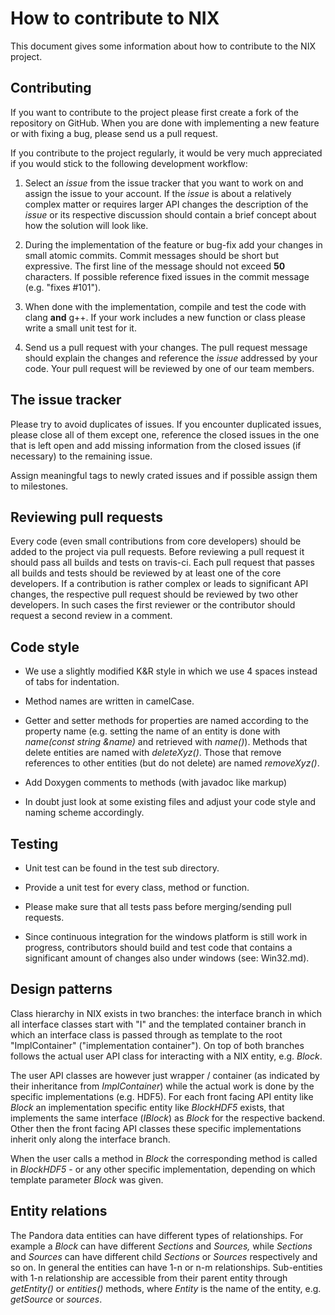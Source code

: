 How to contribute to NIX
========================

This document gives some information about how to contribute to the NIX project.


Contributing
------------

If you want to contribute to the project please first create a fork of the repository on GitHub.
When you are done with implementing a new feature or with fixing a bug, please send 
us a pull request.

If you contribute to the project regularly, it would be very much appreciated if you 
would stick to the following development workflow:

1. Select an *issue* from the issue tracker that you want to work on and assign the issue to your account. 
   If the *issue* is about a relatively complex matter or requires larger API changes the description of the 
   *issue* or its respective discussion should contain a brief concept about how the solution will look like.

2. During the implementation of the feature or bug-fix add your changes in small atomic commits.
   Commit messages should be short but expressive. 
   The first line of the message should not exceed **50** characters.
   If possible reference fixed issues in the commit message (e.g. "fixes #101"). 

3. When done with the implementation, compile and test the code with clang **and** g++. 
   If your work includes a new function or class please write a small unit test for it.
   
4. Send us a pull request with your changes. 
   The pull request message should explain the changes and reference the *issue* addressed by your code.
   Your pull request will be reviewed by one of our team members.


The issue tracker
-----------------

Please try to avoid duplicates of issues. If you encounter duplicated issues, please close all of them except 
one, reference the closed issues in the one that is left open and add missing information from the closed issues 
(if necessary) to the remaining issue.

Assign meaningful tags to newly crated issues and if possible assign them to milestones.


Reviewing pull requests
-----------------------

Every code (even small contributions from core developers) should be added to the project via pull requests.
Before reviewing a pull request it should pass all builds and tests on travis-ci.
Each pull request that passes all builds and tests should be reviewed by at least one of the core developers.
If a contribution is rather complex or leads to significant API changes, the respective pull request should be 
reviewed by two other developers.
In such cases the first reviewer or the contributor should request a second review in a comment.


Code style
----------

* We use a slightly modified K&R style in which we use 4 spaces instead of tabs for indentation.

* Method names are written in camelCase.

* Getter and setter methods for properties are named according to the property name (e.g. 
  setting the name of an entity is done with *name(const string &name)* and retrieved with *name()*).
  Methods that delete entities are named with *deleteXyz()*. 
  Those that remove references to other entities (but do not delete) are named *removeXyz()*.

* Add Doxygen comments to methods (with javadoc like markup)

* In doubt just look at some existing files and adjust your code style and naming scheme accordingly.


Testing
-------
   
* Unit test can be found in the test sub directory.

* Provide a unit test for every class, method or function.

* Please make sure that all tests pass before merging/sending pull requests.

* Since continuous integration for the windows platform is still work in progress, contributors should 
  build and test code that contains a significant amount of changes also under windows (see: Win32.md). 


Design patterns
---------------

Class hierarchy in NIX exists in two branches: the interface branch in which all interface classes 
start with "I" and the templated container branch in which an interface class is passed through as 
template to the root "ImplContainer" ("implementation container"). 
On top of both branches follows the actual user API class for interacting with a NIX entity, e.g. *Block*.

The user API classes are however just wrapper / container (as indicated by their inheritance from 
*ImplContainer*) while the actual work is done by the specific implementations (e.g. HDF5). 
For each front facing API entity like *Block* an implementation specific entity like *BlockHDF5* exists, 
that implements the same interface (*IBlock*) as *Block* for the respective backend. 
Other then the front facing API classes these specific implementations inherit only along the interface branch.

When the user calls a method in *Block* the corresponding method is called in *BlockHDF5* - or any other 
specific implementation, depending on which template parameter *Block* was given.


Entity relations
----------------

The Pandora data entities can have different types of relationships. For example a *Block* can have different 
*Sections* and *Sources,* while *Sections* and *Sources* can have different child *Sections* or *Sources* respectively 
and so on. 
In general the entities can have 1-n or n-m relationships. 
Sub-entities with 1-n relationship are accessible from their parent entity through *getEntity()* or *entities()* methods, 
where *Entity* is the name of the entity, e.g. *getSource* or *sources*.




